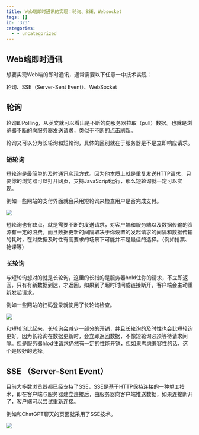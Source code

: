 ```yaml
---
title: Web端即时通讯的实现：轮询、SSE、Websocket
tags: []
id: '323'
categories:
  - - uncategorized
---
```


## Web端即时通讯

想要实现Web端的即时通讯，通常需要以下任意一中技术实现：

轮询、SSE（Server-Sent Event）、WebSocket

## 轮询

轮询即Polling，从英文就可以看出是不断的向服务器拉取（pull）数据。也就是浏览器不断的向服务器发送请求，类似于不断的点击刷新。

轮询又可以分为长轮询和短轮询，具体的区别就在于服务器是不是立即响应请求。

### 短轮询

短轮询是最简单的及时通讯实现方式。因为他本质上就是重复发送HTTP请求，只要你的浏览器可以打开网页，支持JavaScript运行，那么短轮询就一定可以实现。

例如一些网站的支付界面就会采用短轮询来检查用户是否完成支付。

![](/images/2023/06/image.png)

短轮询也有缺点，就是需要不断的发送请求，对客户端和服务端以及数据传输的资源有一定的浪费。而且数据更新的间隔取决于你设置的发起请求的间隔和数据传输的耗时，在对数据及时性有高要求的场景下可能并不是最佳的选择。（例如抢票、抢课等）

### 长轮询

与短轮询想对的就是长轮询，这里的长指的是服务器hold住你的请求，不立即返回，只有有新数据到达，才返回，如果到了超时时间或链接断开，客户端会主动重新发起请求。

例如一些网站的扫码登录就使用了长轮询检查。

![](/images/2023/06/image-1.png)

和短轮询比起来，长轮询会减少一部分的开销，并且长轮询的及时性也会比短轮询更好，因为长轮询在数据更新时，会立即返回数据，不像短轮询必须等待请求间隔。但是服务器hlod住请求仍然有一定的性能开销，但如果考虑兼容性的话，这个是较好的选择。

## SSE （Server-Sent Event）

目前大多数浏览器都已经支持了SSE，SSE是基于HTTP保持连接的一种单工技术，即在客户端与服务器建立连接后，由服务器向客户端推送数据，如果连接断开了，客户端可以尝试重新连接。

例如和ChatGPT聊天的页面就采用了SSE技术。

![](/images/2023/06/image-2.png)
